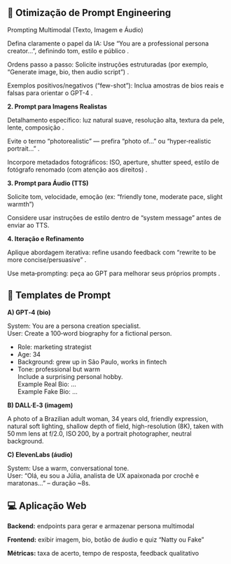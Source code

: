 ## 🤖 Otimização de Prompt Engineering


Prompting Multimodal (Texto, Imagem e Áudio)

Defina claramente o papel da IA: Use “You are a professional persona creator…”, definindo tom, estilo e público  .

Ordens passo a passo: Solicite instruções estruturadas (por exemplo, “Generate image, bio, then audio script”)  .

Exemplos positivos/negativos (“few-shot”): Inclua amostras de bios reais e falsas para orientar o GPT-4  .



**2. Prompt para Imagens Realistas**

Detalhamento específico: luz natural suave, resolução alta, textura da pele, lente, composição  .

Evite o termo “photorealistic” — prefira “photo of…” ou “hyper‑realistic portrait…”  .

Incorpore metadados fotográficos: ISO, aperture, shutter speed, estilo de fotógrafo renomado (com atenção aos direitos)  .



**3. Prompt para Áudio (TTS)**

Solicite tom, velocidade, emoção (ex: “friendly tone, moderate pace, slight warmth”)

Considere usar instruções de estilo dentro de “system message” antes de enviar ao TTS.


**4. Iteração e Refinamento**

Aplique abordagem iterativa: refine usando feedback com “rewrite to be more concise/persuasive”  .

Use meta‑prompting: peça ao GPT para melhorar seus próprios prompts  . 




## 🧩 Templates de Prompt

**A) GPT‑4 (bio)**

System: You are a persona creation specialist.  
User: Create a 100‑word biography for a fictional person.  
- Role: marketing strategist  
- Age: 34  
- Background: grew up in São Paulo, works in fintech  
- Tone: professional but warm  
Include a surprising personal hobby.  
Example Real Bio: …  
Example Fake Bio: …




**B) DALL·E‑3 (imagem)**

A photo of a Brazilian adult woman, 34 years old, friendly expression, natural soft lighting, shallow depth of field, high-resolution (8K), taken with 50 mm lens at f/2.0, ISO 200, by a portrait photographer, neutral background. 


**C) ElevenLabs (áudio)**


System: Use a warm, conversational tone.  
User: “Olá, eu sou a Júlia, analista de UX apaixonada por crochê e maratonas…” – duração ~8s. 


## 💻 Aplicação Web


**Backend:** endpoints para gerar e armazenar persona multimodal

**Frontend:** exibir imagem, bio, botão de áudio e quiz “Natty ou Fake”

**Métricas:** taxa de acerto, tempo de resposta, feedback qualitativo 





